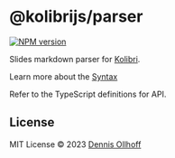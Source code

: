 # @kolibrijs/parser

[![NPM version](https://img.shields.io/npm/v/@kolibrijs/parser?color=3AB9D4&label=)](https://www.npmjs.com/package/@kolibrijs/parser)

Slides markdown parser for [Kolibri](https://kolibri.show).

Learn more about the [Syntax](https://kolibri.show/guide/syntax.html)

Refer to the TypeScript definitions for API.

## License

MIT License © 2023 [Dennis Ollhoff](https://github.com/nyxb)

